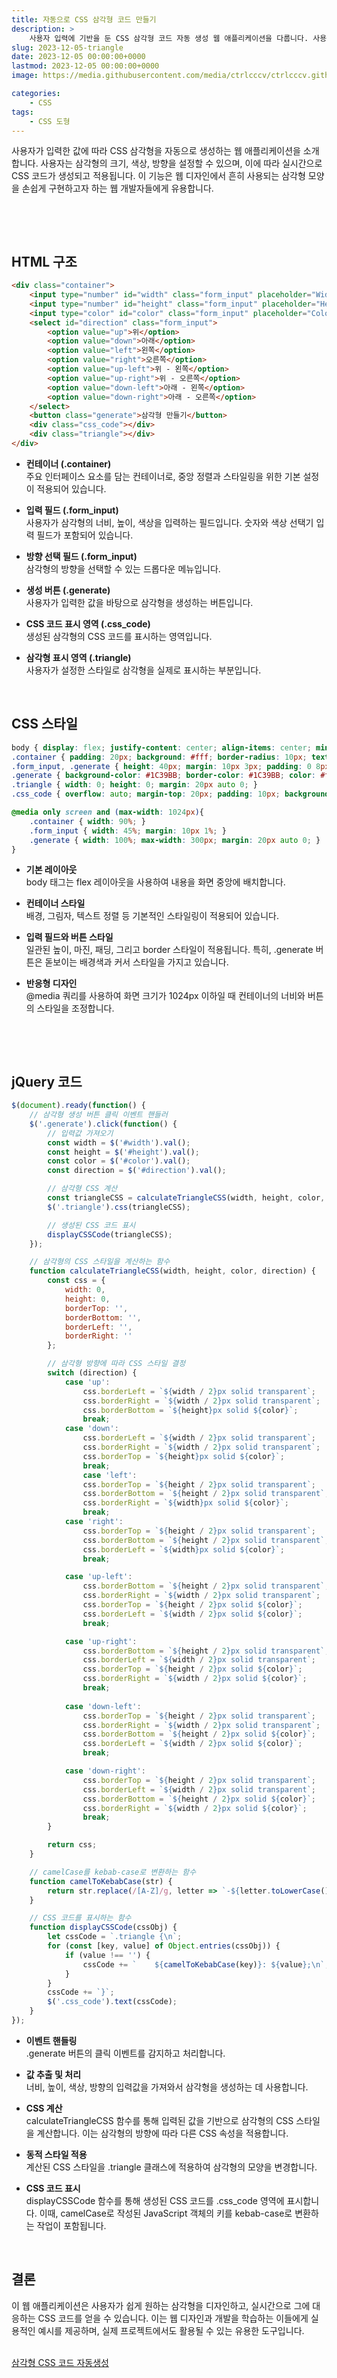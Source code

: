 ```yaml
---
title: 자동으로 CSS 삼각형 코드 만들기
description: >  
    사용자 입력에 기반을 둔 CSS 삼각형 코드 자동 생성 웹 애플리케이션을 다룹니다. 사용자는 직관적인 인터페이스를 통해 삼각형의 모양을 디자인하고, 즉시 생성되는 CSS 코드를 확인할 수 있습니다.
slug: 2023-12-05-triangle
date: 2023-12-05 00:00:00+0000
lastmod: 2023-12-05 00:00:00+0000
image: https://media.githubusercontent.com/media/ctrlcccv/ctrlcccv.github.io/master/assets/img/post/2023-12-05-triangle2.webp

categories:
    - CSS
tags:
    - CSS 도형
---
```

사용자가 입력한 값에 따라 CSS 삼각형을 자동으로 생성하는 웹 애플리케이션을 소개합니다. 사용자는 삼각형의 크기, 색상, 방향을 설정할 수 있으며, 이에 따라 실시간으로 CSS 코드가 생성되고 적용됩니다. 이 기능은 웹 디자인에서 흔히 사용되는 삼각형 모양을 손쉽게 구현하고자 하는 웹 개발자들에게 유용합니다.  

<br>

<ins class="adsbygoogle"
     style="display:block; text-align:center;"
     data-ad-layout="in-article"
     data-ad-format="fluid"
     data-ad-client="ca-pub-8535540836842352"
     data-ad-slot="2974559225"></ins>
<script>
     (adsbygoogle = window.adsbygoogle || []).push({});
</script>


<br>

## HTML 구조
```html
<div class="container">
    <input type="number" id="width" class="form_input" placeholder="Width">
    <input type="number" id="height" class="form_input" placeholder="Height">
    <input type="color" id="color" class="form_input" placeholder="Color">
    <select id="direction" class="form_input">
        <option value="up">위</option>
        <option value="down">아래</option>
        <option value="left">왼쪽</option>
        <option value="right">오른쪽</option>
        <option value="up-left">위 - 왼쪽</option>
        <option value="up-right">위 - 오른쪽</option>
        <option value="down-left">아래 - 왼쪽</option>
        <option value="down-right">아래 - 오른쪽</option>
    </select>    
    <button class="generate">삼각형 만들기</button>
    <div class="css_code"></div>
    <div class="triangle"></div>
</div>
```
* **컨테이너 (.container)**  
주요 인터페이스 요소를 담는 컨테이너로, 중앙 정렬과 스타일링을 위한 기본 설정이 적용되어 있습니다.

* **입력 필드 (.form_input)**  
사용자가 삼각형의 너비, 높이, 색상을 입력하는 필드입니다. 숫자와 색상 선택기 입력 필드가 포함되어 있습니다.

* **방향 선택 필드 (.form_input)**  
삼각형의 방향을 선택할 수 있는 드롭다운 메뉴입니다.

* **생성 버튼 (.generate)**  
사용자가 입력한 값을 바탕으로 삼각형을 생성하는 버튼입니다.

* **CSS 코드 표시 영역 (.css_code)**  
생성된 삼각형의 CSS 코드를 표시하는 영역입니다.

* **삼각형 표시 영역 (.triangle)**  
사용자가 설정한 스타일로 삼각형을 실제로 표시하는 부분입니다.  
<br>

## CSS 스타일
```css
body { display: flex; justify-content: center; align-items: center; min-height: 100vh; background-color: #f7f7f7; } 
.container { padding: 20px; background: #fff; border-radius: 10px; text-align: center; box-shadow: 0 0 15px rgba(0,0,0,0.1); } 
.form_input, .generate { height: 40px; margin: 10px 3px; padding: 0 8px; border: 1px solid #ccc; border-radius: 5px; vertical-align: top; } 
.generate { background-color: #1C39BB; border-color: #1C39BB; color: #fff; cursor: pointer; } 
.triangle { width: 0; height: 0; margin: 20px auto 0; } 
.css_code { overflow: auto; margin-top: 20px; padding: 10px; background: #eee; border-radius: 5px; font-size: 14px; text-align: left; white-space: pre; } 

@media only screen and (max-width: 1024px){
    .container { width: 90%; } 
    .form_input { width: 45%; margin: 10px 1%; } 
    .generate { width: 100%; max-width: 300px; margin: 20px auto 0; }
}
```
* **기본 레이아웃**   
body 태그는 flex 레이아웃을 사용하여 내용을 화면 중앙에 배치합니다.

* **컨테이너 스타일**  
배경, 그림자, 텍스트 정렬 등 기본적인 스타일링이 적용되어 있습니다.

* **입력 필드와 버튼 스타일**  
일관된 높이, 마진, 패딩, 그리고 border 스타일이 적용됩니다. 특히, .generate 버튼은 돋보이는 배경색과 커서 스타일을 가지고 있습니다.

* **반응형 디자인**   
@media 쿼리를 사용하여 화면 크기가 1024px 이하일 때 컨테이너의 너비와 버튼의 스타일을 조정합니다.

<br>

<ins class="adsbygoogle"
     style="display:block; text-align:center;"
     data-ad-layout="in-article"
     data-ad-format="fluid"
     data-ad-client="ca-pub-8535540836842352"
     data-ad-slot="2974559225"></ins>
<script>
     (adsbygoogle = window.adsbygoogle || []).push({});
</script>


<br>

## jQuery 코드
```js
$(document).ready(function() {
    // 삼각형 생성 버튼 클릭 이벤트 핸들러
    $('.generate').click(function() {
        // 입력값 가져오기
        const width = $('#width').val();
        const height = $('#height').val();
        const color = $('#color').val();
        const direction = $('#direction').val();

        // 삼각형 CSS 계산
        const triangleCSS = calculateTriangleCSS(width, height, color, direction);
        $('.triangle').css(triangleCSS);

        // 생성된 CSS 코드 표시
        displayCSSCode(triangleCSS);
    });

    // 삼각형의 CSS 스타일을 계산하는 함수
    function calculateTriangleCSS(width, height, color, direction) {
        const css = {
            width: 0,
            height: 0,
            borderTop: '',
            borderBottom: '',
            borderLeft: '',
            borderRight: ''
        };

        // 삼각형 방향에 따라 CSS 스타일 결정
        switch (direction) {
            case 'up':
                css.borderLeft = `${width / 2}px solid transparent`;
                css.borderRight = `${width / 2}px solid transparent`;
                css.borderBottom = `${height}px solid ${color}`;
                break;
            case 'down':
                css.borderLeft = `${width / 2}px solid transparent`;
                css.borderRight = `${width / 2}px solid transparent`;
                css.borderTop = `${height}px solid ${color}`;
                break;
                case 'left':
                css.borderTop = `${height / 2}px solid transparent`;
                css.borderBottom = `${height / 2}px solid transparent`;
                css.borderRight = `${width}px solid ${color}`;
                break;
            case 'right':
                css.borderTop = `${height / 2}px solid transparent`;
                css.borderBottom = `${height / 2}px solid transparent`;
                css.borderLeft = `${width}px solid ${color}`;
                break;

            case 'up-left':
                css.borderBottom = `${height / 2}px solid transparent`;
                css.borderRight = `${width / 2}px solid transparent`;
                css.borderTop = `${height / 2}px solid ${color}`;
                css.borderLeft = `${width / 2}px solid ${color}`;
                break;

            case 'up-right':
                css.borderBottom = `${height / 2}px solid transparent`;
                css.borderLeft = `${width / 2}px solid transparent`;
                css.borderTop = `${height / 2}px solid ${color}`;
                css.borderRight = `${width / 2}px solid ${color}`;
                break;
            
            case 'down-left':
                css.borderTop = `${height / 2}px solid transparent`;
                css.borderRight = `${width / 2}px solid transparent`;
                css.borderBottom = `${height / 2}px solid ${color}`;
                css.borderLeft = `${width / 2}px solid ${color}`;
                break;

            case 'down-right':
                css.borderTop = `${height / 2}px solid transparent`;
                css.borderLeft = `${width / 2}px solid transparent`;
                css.borderBottom = `${height / 2}px solid ${color}`;
                css.borderRight = `${width / 2}px solid ${color}`;
                break;
        }

        return css;
    }

    // camelCase를 kebab-case로 변환하는 함수
    function camelToKebabCase(str) {
        return str.replace(/[A-Z]/g, letter => `-${letter.toLowerCase()}`);
    }

    // CSS 코드를 표시하는 함수
    function displayCSSCode(cssObj) {
        let cssCode = `.triangle {\n`;
        for (const [key, value] of Object.entries(cssObj)) {
            if (value !== '') {
                cssCode += `    ${camelToKebabCase(key)}: ${value};\n`;
            }
        }
        cssCode += `}`;
        $('.css_code').text(cssCode);
    }
});
```
* **이벤트 핸들링**  
.generate 버튼의 클릭 이벤트를 감지하고 처리합니다.

* **값 추출 및 처리**  
너비, 높이, 색상, 방향의 입력값을 가져와서 삼각형을 생성하는 데 사용합니다.

* **CSS 계산**  
calculateTriangleCSS 함수를 통해 입력된 값을 기반으로 삼각형의 CSS 스타일을 계산합니다. 이는 삼각형의 방향에 따라 다른 CSS 속성을 적용합니다.

* **동적 스타일 적용**  
계산된 CSS 스타일을 .triangle 클래스에 적용하여 삼각형의 모양을 변경합니다.

* **CSS 코드 표시**  
displayCSSCode 함수를 통해 생성된 CSS 코드를 .css_code 영역에 표시합니다. 이때, camelCase로 작성된 JavaScript 객체의 키를 kebab-case로 변환하는 작업이 포함됩니다.  
<br>


## 결론
이 웹 애플리케이션은 사용자가 쉽게 원하는 삼각형을 디자인하고, 실시간으로 그에 대응하는 CSS 코드를 얻을 수 있습니다. 이는 웹 디자인과 개발을 학습하는 이들에게 실용적인 예시를 제공하며, 실제 프로젝트에서도 활용될 수 있는 유용한 도구입니다.  
<br>

<div class="btn_wrap">
    <a href="https://ctrlcccv.github.io/ctrlcccv-demo/2023-12-05-triangle/">삼각형 CSS 코드 자동생성</a>
</div>

